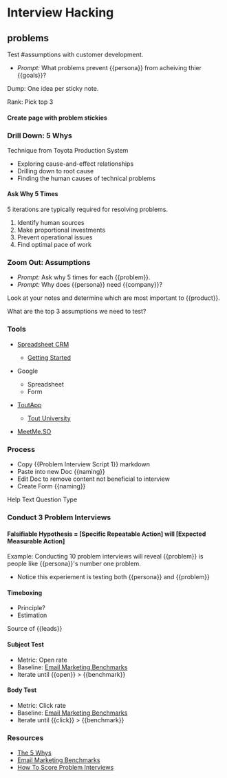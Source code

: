 # Interview Hacking

## problems

Test #assumptions with customer development.

* *Prompt:* What problems prevent {{persona}} from acheiving thier {{goals}}?

Dump: One idea per sticky note.

Rank: Pick top 3

#### Create page with problem stickies

### Drill Down: 5 Whys
Technique from Toyota Production System

* Exploring cause-and-effect relationships
* Drilling down to root cause
* Finding the human causes of technical problems

#### Ask Why 5 Times

5 iterations are typically required for resolving problems.

1. Identify human sources
2. Make proportional investments
3. Prevent operational issues
4. Find optimal pace of work

### Zoom Out: Assumptions
* *Prompt:* Ask why 5 times for each {{problem}}.
* *Prompt:* Why does {{persona}} need {{company}}?

Look at your notes and determine which are most important to {{product}}.

What are the top 3 assumptions we need to test?

### Tools

* [Spreadsheet CRM](http://spreadsheetcrm.com/)
	* [Getting Started](http://spreadsheetcrm.com/getting-started.html)
* Google
	* Spreadsheet
	* Form
* [ToutApp](http://www1.toutapp.com/)
	* [Tout University](http://www1.toutapp.com/browser-extensions/chrome/updated)

* [MeetMe.SO](http://www.scheduleonce.com/meetme)

### Process
* Copy {{Problem Interview Script 1}} markdown
* Paste into new Doc {{naming}}
* Edit Doc to remove content not beneficial to interview
* Create Form {{naming}}

Help Text
Question Type

### Conduct 3 Problem Interviews

#### Falsifiable Hypothesis = [Specific Repeatable Action] will [Expected Measurable Action]
Example: Conducting 10 problem interviews will reveal {{problem}} is people like {{persona}}'s number one problem.
* Notice this experiement is testing both {{persona}} and {{problem}}

#### Timeboxing
* Principle?
* Estimation

Source of {{leads}}

#### Subject Test
* Metric: Open rate
* Baseline: [Email Marketing Benchmarks](http://mailchimp.com/resources/research/email-marketing-benchmarks/)
* Iterate until {{open}} > {{benchmark}}

#### Body Test
* Metric: Click rate
* Baseline: [Email Marketing Benchmarks](http://mailchimp.com/resources/research/email-marketing-benchmarks/)
* Iterate until {{click}} > {{benchmark}}

### Resources
* [The 5 Whys](http://blogs.hbr.org/video/2012/02/the-5-whys.html)
* [Email Marketing Benchmarks](http://mailchimp.com/resources/research/email-marketing-benchmarks/)
* [How To Score Problem Interviews](http://leananalyticsbook.com/scoring-problem-interviews/)
